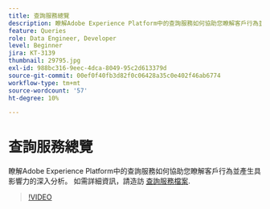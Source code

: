 ```yaml
---
title: 查詢服務總覽
description: 瞭解Adobe Experience Platform中的查詢服務如何協助您瞭解客戶行為並產生具影響力的深入分析。
feature: Queries
role: Data Engineer, Developer
level: Beginner
jira: KT-3139
thumbnail: 29795.jpg
exl-id: 988bc316-9eec-4dca-8049-95c2d613379d
source-git-commit: 00ef0f40fb3d82f0c06428a35c0e402f46ab6774
workflow-type: tm+mt
source-wordcount: '57'
ht-degree: 10%

---
```


# 查詢服務總覽

瞭解Adobe Experience Platform中的查詢服務如何協助您瞭解客戶行為並產生具影響力的深入分析。 如需詳細資訊，請造訪 [查詢服務檔案](https://experienceleague.adobe.com/docs/experience-platform/query/home.html?lang=zh-Hant).

>[!VIDEO](https://video.tv.adobe.com/v/29795?learn=on)
